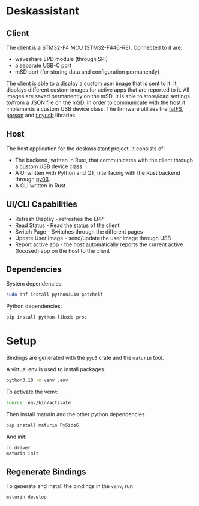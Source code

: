 # Deskassistant

## Client

The client is a STM32-F4 MCU (STM32-F446-RE). Connected to it are:
- waveshare EPD module (through SPI)
- a separate USB-C port
- mSD port (for storing data and configuration permanently)

The client is able to a display a custom user image that is sent to it.
It displays different custom images for active apps that are reported to it.
All images are saved permanently on the mSD.
It is able to store/load settings to/from a JSON file on the mSD.
In order to communicate with the host it implements a custom USB device class.
The firmware utilizes the [fatFS](http://elm-chan.org/fsw/ff/00index_e.html), [parson](https://github.com/kgabis/parson) and [tinyusb](https://github.com/hathach/tinyusb) libraries.

## Host

The host application for the deskassistant project. It consists of:
- The backend, written in Rust, that communicates with the client through a custom USB device class.
- A UI written with Python and QT, interfacing with the Rust backend through [py03](https://crates.io/crates/pyo3).
- A CLI written in Rust

## UI/CLI Capabilities

- Refresh Display - refreshes the EPP
- Read Status - Read the status of the client
- Switch Page - Switches through the different pages
- Update User Image - send/update the user image through USB
- Report active app - the host automatically reports the current active (focused) app on the host to the client

## Dependencies

System dependencies:
```bash
sudo dnf install python3.10 patchelf
```

Python dependencies:
```bash
pip install python-libxdo proc
```

# Setup
Bindings are generated with the `pyo3` crate and the `maturin` tool.

A virtual env is used to install packages.

```bash
python3.10 -m venv .env
```

To activate the venv:
```bash
source .env/bin/activate
```

Then install maturin and the other python dependencies
```bash
pip install maturin PySide6
```

And init:
```bash
cd driver
maturin init
```

## Regenerate Bindings

To generate and install the bindings in the `venv`, run
```bash
maturin develop
```
